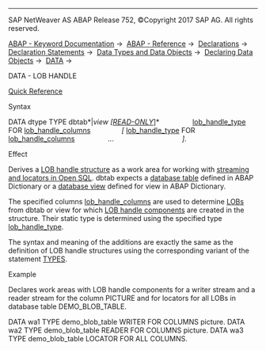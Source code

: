   

* * *

SAP NetWeaver AS ABAP Release 752, ©Copyright 2017 SAP AG. All rights reserved.

[ABAP - Keyword Documentation](javascript:call_link\('abenabap.htm'\)) →  [ABAP - Reference](javascript:call_link\('abenabap_reference.htm'\)) →  [Declarations](javascript:call_link\('abendeclarations.htm'\)) →  [Declaration Statements](javascript:call_link\('abenabap_declarations.htm'\)) →  [Data Types and Data Objects](javascript:call_link\('abentypes_and_objects.htm'\)) →  [Declaring Data Objects](javascript:call_link\('abenobjects_statements.htm'\)) →  [DATA](javascript:call_link\('abapdata.htm'\)) → 

DATA - LOB HANDLE

[Quick Reference](javascript:call_link\('abapdata_shortref.htm'\))

Syntax

DATA dtype TYPE dbtab*|*view *\[*[READ-ONLY](javascript:call_link\('abapdata_options.htm'\))*\]*
                [lob\_handle\_type](javascript:call_link\('abaptypes_lob_handle_type.htm'\)) FOR [lob\_handle\_columns](javascript:call_link\('abaptypes_lob_handle_columns.htm'\))
               *\[* [lob\_handle\_type](javascript:call_link\('abaptypes_lob_handle_type.htm'\)) FOR [lob\_handle\_columns](javascript:call_link\('abaptypes_lob_handle_columns.htm'\))
                ...                                   *\]*.

Effect

Derives a [LOB handle structure](javascript:call_link\('abenlob_handle_structure_glosry.htm'\) "Glossary Entry") as a work area for working with [streaming and locators in Open SQL](javascript:call_link\('abenstreams_locators.htm'\)). dbtab expects a [database table](javascript:call_link\('abendatabase_table_glosry.htm'\) "Glossary Entry") defined in ABAP Dictionary or a [database view](javascript:call_link\('abendatabase_view_glosry.htm'\) "Glossary Entry") defined for view in ABAP Dictionary.

The specified columns [lob\_handle\_columns](javascript:call_link\('abaptypes_lob_handle_columns.htm'\)) are used to determine [LOBs](javascript:call_link\('abenlob_glosry.htm'\) "Glossary Entry") from dbtab or view for which [LOB handle components](javascript:call_link\('abenlob_handle_component_glosry.htm'\) "Glossary Entry") are created in the structure. Their static type is determined using the specified type [lob\_handle\_type](javascript:call_link\('abaptypes_lob_handle_type.htm'\)).

The syntax and meaning of the additions are exactly the same as the definition of LOB handle structures using the corresponding variant of the statement [TYPES](javascript:call_link\('abaptypes_lob_handle.htm'\)).

Example

Declares work areas with LOB handle components for a writer stream and a reader stream for the column PICTURE and for locators for all LOBs in database table DEMO\_BLOB\_TABLE.

DATA wa1 TYPE demo\_blob\_table WRITER FOR COLUMNS picture.
DATA wa2 TYPE demo\_blob\_table READER FOR COLUMNS picture.
DATA wa3 TYPE demo\_blob\_table LOCATOR FOR ALL COLUMNS.
